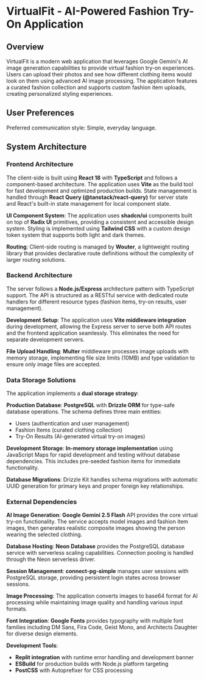 # VirtualFit - AI-Powered Fashion Try-On Application

## Overview

VirtualFit is a modern web application that leverages Google Gemini's AI image generation capabilities to provide virtual fashion try-on experiences. Users can upload their photos and see how different clothing items would look on them using advanced AI image processing. The application features a curated fashion collection and supports custom fashion item uploads, creating personalized styling experiences.

## User Preferences

Preferred communication style: Simple, everyday language.

## System Architecture

### Frontend Architecture
The client-side is built using **React 18** with **TypeScript** and follows a component-based architecture. The application uses **Vite** as the build tool for fast development and optimized production builds. State management is handled through **React Query (@tanstack/react-query)** for server state and React's built-in state management for local component state.

**UI Component System**: The application uses **shadcn/ui** components built on top of **Radix UI** primitives, providing a consistent and accessible design system. Styling is implemented using **Tailwind CSS** with a custom design token system that supports both light and dark themes.

**Routing**: Client-side routing is managed by **Wouter**, a lightweight routing library that provides declarative route definitions without the complexity of larger routing solutions.

### Backend Architecture
The server follows a **Node.js/Express** architecture pattern with TypeScript support. The API is structured as a RESTful service with dedicated route handlers for different resource types (fashion items, try-on results, user management).

**Development Setup**: The application uses **Vite middleware integration** during development, allowing the Express server to serve both API routes and the frontend application seamlessly. This eliminates the need for separate development servers.

**File Upload Handling**: **Multer** middleware processes image uploads with memory storage, implementing file size limits (10MB) and type validation to ensure only image files are accepted.

### Data Storage Solutions
The application implements a **dual storage strategy**:

**Production Database**: **PostgreSQL** with **Drizzle ORM** for type-safe database operations. The schema defines three main entities:
- Users (authentication and user management)
- Fashion Items (curated clothing collection)
- Try-On Results (AI-generated virtual try-on images)

**Development Storage**: **In-memory storage implementation** using JavaScript Maps for rapid development and testing without database dependencies. This includes pre-seeded fashion items for immediate functionality.

**Database Migrations**: Drizzle Kit handles schema migrations with automatic UUID generation for primary keys and proper foreign key relationships.

### External Dependencies

**AI Image Generation**: **Google Gemini 2.5 Flash** API provides the core virtual try-on functionality. The service accepts model images and fashion item images, then generates realistic composite images showing the person wearing the selected clothing.

**Database Hosting**: **Neon Database** provides the PostgreSQL database service with serverless scaling capabilities. Connection pooling is handled through the Neon serverless driver.

**Session Management**: **connect-pg-simple** manages user sessions with PostgreSQL storage, providing persistent login states across browser sessions.

**Image Processing**: The application converts images to base64 format for AI processing while maintaining image quality and handling various input formats.

**Font Integration**: **Google Fonts** provides typography with multiple font families including DM Sans, Fira Code, Geist Mono, and Architects Daughter for diverse design elements.

**Development Tools**: 
- **Replit integration** with runtime error handling and development banner
- **ESBuild** for production builds with Node.js platform targeting
- **PostCSS** with Autoprefixer for CSS processing